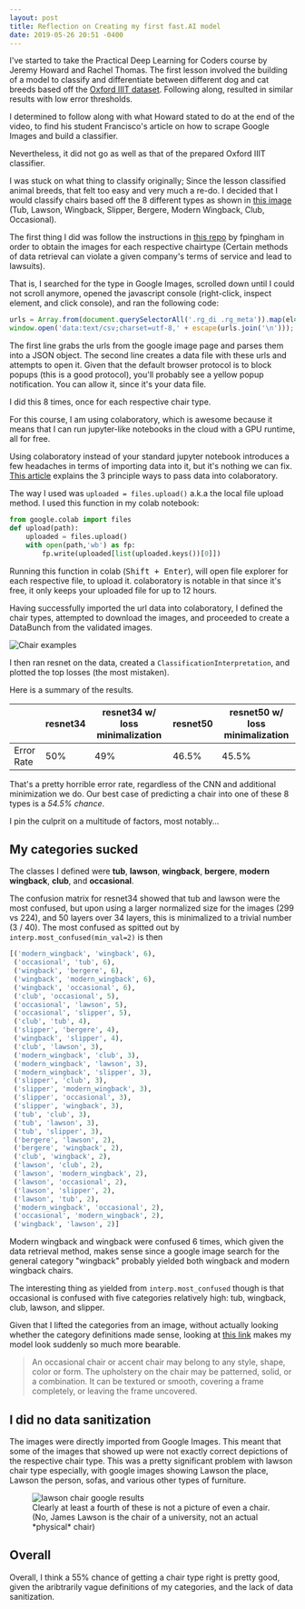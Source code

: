 ```yaml
---
layout: post
title: Reflection on Creating my first fast.AI model
date: 2019-05-26 20:51 -0400
---
```


I've started to take the Practical Deep Learning for Coders course by Jeremy Howard and Rachel Thomas. The first lesson involved the building of a model to classify and differentiate between different dog and cat breeds based off the [Oxford IIIT dataset](https://www.robots.ox.ac.uk/~vgg/data/pets/). Following along, resulted in similar results with low error thresholds.

I determined to follow along with what Howard stated to do at the end of the video, to find his student Francisco's article on how to scrape Google Images and build a classifier.

Nevertheless, it did not go as well as that of the prepared Oxford IIIT classifier.

I was stuck on what thing to classify originally; Since the lesson classified animal breeds, that felt too easy and very much a re-do. I decided that I would classify chairs based off the 8 different types as shown in [this image](https://www.pinterest.com/pin/596515913117819854/) (Tub, Lawson, Wingback, Slipper, Bergere, Modern Wingback, Club, Occasional).

The first thing I did was follow the instructions in [this repo](https://github.com/fpingham/google-images-dataset/blob/master/download_images.ipynb) by fpingham in order to obtain the images for each respective chairtype (Certain methods of data retrieval can violate a given company's terms of service and lead to lawsuits).

That is, I searched for the type in Google Images, scrolled down until I could not scroll anymore, opened the javascript console (right-click, inspect element, and click console), and ran the following code:

```javascript
urls = Array.from(document.querySelectorAll('.rg_di .rg_meta')).map(el=>JSON.parse(el.textContent).ou);
window.open('data:text/csv;charset=utf-8,' + escape(urls.join('\n')));
```

The first line grabs the urls from the google image page and parses them into a JSON object. The second line creates a data file with these urls and attempts to open it. Given that the default browser protocol is to block popups (this is a good protocol), you'll probably see a yellow popup notification. You can allow it, since it's your data file.

I did this 8 times, once for each respective chair type.

For this course, I am using colaboratory, which is awesome because it means that I can run jupyter-like notebooks in the cloud with a GPU runtime, all for free.

Using colaboratory instead of your standard jupyter notebook introduces a few headaches in terms of importing data into it, but it's nothing we can fix. [This article](https://towardsdatascience.com/3-ways-to-load-csv-files-into-colab-7c14fcbdcb92) explains the 3 principle ways to pass data into colaboratory.

The way I used was `uploaded = files.upload()` a.k.a the local file upload method. I used this function in my colab notebook:

```python
from google.colab import files
def upload(path):
    uploaded = files.upload()
    with open(path,'wb') as fp:
        fp.write(uploaded[list(uploaded.keys())[0]])
```

Running this function in colab (<kbd>Shift + Enter</kbd>), will open file explorer for each respective file, to upload it. colaboratory is notable in that since it's free, it only keeps your uploaded file for up to 12 hours.

Having successfully imported the url data into colaboratory, I defined the chair types, attempted to download the images, and proceeded to create a DataBunch from the validated images.

![Chair examples](https://cldup.com/HHa8znhODL-3000x3000.png)

I then ran resnet on the data, created a `ClassificationInterpretation`, and plotted the top losses (the most mistaken).

Here is a summary of the results.

|            | resnet34 | resnet34 w/ loss minimalization | resnet50 | resnet50 w/ loss minimalization |
|------------|----------|---------------------------------|----------|---------------------------------|
| Error Rate | 50%      | 49%                             | 46.5%    | 45.5%                           |

That's a pretty horrible error rate, regardless of the CNN and additional minimization we do. Our best case of predicting a chair into one of these 8 types is a *54.5% chance*.

I pin the culprit on a multitude of factors, most notably...

## My categories sucked

The classes I defined were **tub**, **lawson**, **wingback**, **bergere**, **modern wingback**, **club**, and **occasional**.

The confusion matrix for resnet34 showed that tub and lawson were the most confused, but upon using a larger normalized size for the images (299 vs 224), and 50 layers over 34 layers, this is minimalized to a trivial number (3 / 40). The most confused as spitted out by `interp.most_confused(min_val=2)` is then

```python
[('modern_wingback', 'wingback', 6),
 ('occasional', 'tub', 6),
 ('wingback', 'bergere', 6),
 ('wingback', 'modern_wingback', 6),
 ('wingback', 'occasional', 6),
 ('club', 'occasional', 5),
 ('occasional', 'lawson', 5),
 ('occasional', 'slipper', 5),
 ('club', 'tub', 4),
 ('slipper', 'bergere', 4),
 ('wingback', 'slipper', 4),
 ('club', 'lawson', 3),
 ('modern_wingback', 'club', 3),
 ('modern_wingback', 'lawson', 3),
 ('modern_wingback', 'slipper', 3),
 ('slipper', 'club', 3),
 ('slipper', 'modern_wingback', 3),
 ('slipper', 'occasional', 3),
 ('slipper', 'wingback', 3),
 ('tub', 'club', 3),
 ('tub', 'lawson', 3),
 ('tub', 'slipper', 3),
 ('bergere', 'lawson', 2),
 ('bergere', 'wingback', 2),
 ('club', 'wingback', 2),
 ('lawson', 'club', 2),
 ('lawson', 'modern_wingback', 2),
 ('lawson', 'occasional', 2),
 ('lawson', 'slipper', 2),
 ('lawson', 'tub', 2),
 ('modern_wingback', 'occasional', 2),
 ('occasional', 'modern_wingback', 2),
 ('wingback', 'lawson', 2)]
```

Modern wingback and wingback were confused 6 times, which given the data retrieval method, makes sense since a google image search for the general category "wingback" probably yielded both wingback and modern wingback chairs.

The interesting thing as yielded from `interp.most_confused` though is that occasional is confused with five categories relatively high: tub, wingback, club, lawson, and slipper.

Given that I lifted the categories from an image, without actually looking whether the category definitions made sense, looking at [this link](https://www.thespruce.com/occasional-chairs-1391722) makes my model look suddenly so much more bearable.

> An occasional chair or accent chair may belong to any style, shape, color or form. The upholstery on the chair may be patterned, solid, or a combination. It can be textured or smooth, covering a frame completely, or leaving the frame uncovered.

## I did no data sanitization

The images were directly imported from Google Images. This meant that some of the images that showed up were not exactly correct depictions of the respective chair type. This was a pretty significant problem with lawson chair type especially, with google images showing Lawson the place, Lawson the person, sofas, and various other types of furniture.

<figure>
    <img src="https://cldup.com/iZXzPU8Vl2-3000x3000.png" alt="lawson chair google results"/>
    <figcaption>Clearly at least a fourth of these is not a picture of even a chair. (No, James Lawson is the chair of a university, not an actual *physical* chair)</figcaption>
</figure>

## Overall

Overall, I think a 55% chance of getting a chair type right is pretty good, given the aribtrarily vague definitions of my categories, and the lack of data sanitization.